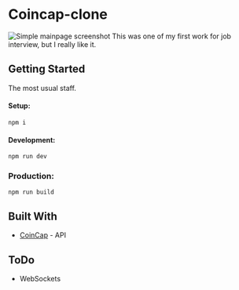 # Coincap-clone

![Simple mainpage screenshot](/CryptocurrencyScreenshot?raw=true "Simple mainpage screenshot")
This was one of my first work for job interview, but I really like it.

## Getting Started

The most usual staff.

#### Setup:
```
npm i
```
#### Development:

```
npm run dev
```

### Production:
```
npm run build
```

## Built With

* [CoinCap](https://docs.coincap.io/?version=latest) - API

## ToDo

* WebSockets

